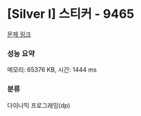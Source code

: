 # [Silver I] 스티커 - 9465 

[문제 링크](https://www.acmicpc.net/problem/9465) 

### 성능 요약

메모리: 65376 KB, 시간: 1444 ms

### 분류

다이나믹 프로그래밍(dp)

